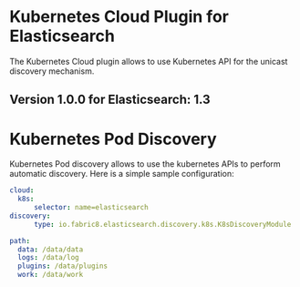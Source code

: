 Kubernetes Cloud Plugin for Elasticsearch
=========================================

The Kubernetes Cloud plugin allows to use Kubernetes API for the unicast discovery mechanism.

## Version 1.0.0 for Elasticsearch: 1.3

Kubernetes Pod Discovery
===============================

Kubernetes Pod discovery allows to use the kubernetes APIs to perform automatic discovery.
Here is a simple sample configuration:

```yaml
cloud:
  k8s:
      selector: name=elasticsearch
discovery:
      type: io.fabric8.elasticsearch.discovery.k8s.K8sDiscoveryModule

path:
  data: /data/data
  logs: /data/log
  plugins: /data/plugins
  work: /data/work
```
